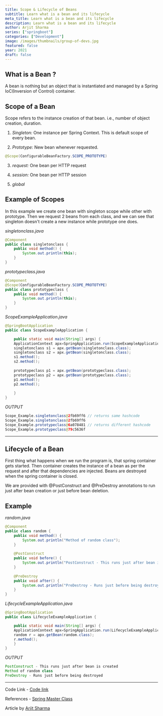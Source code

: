 ```yaml
---
title: Scope & Lifecycle of Beans 
subtitle: Learn what is a bean and its lifecycle
meta_title: Learn what is a bean and its lifecycle
description: Learn what is a bean and its lifecycle
author: Arjit Sharma
series: ["springboot"]
categories: ["Development"]
image: /images/thumbnails/group-of-devs.jpg
featured: false
year: 2021
draft: false
---
```


## What is a Bean ?
A bean is nothing but an object that is instantiated and managed by a Spring IoC(Inversion of Control) container.

## Scope of a Bean
Scope refers to the instance creation of that bean. i.e., number of object creation, duration.

1. _Singleton:_ One instance per Spring Context. This is default scope of every bean.

2. _Prototype:_ New bean whenever requested.
```java
@Scope(ConfigurableBeanFactory.SCOPE_PROTOTYPE)
```

3. _request:_ One bean per HTTP request

4. _session:_ One bean per HTTP session

5. _global_

## Example of Scopes
In this example we create one bean with singleton scope while other with prototype. Then we request 2 beans from each class, and we can see that singleton doesn't create a new instance while prototype one does.

_singletonclass.java_
```java
@Component
public class singletonclass {
	public void method() {
		System.out.println(this);
	}
}
``` 

_prototypeclass.java_
```java
@Component
@Scope(ConfigurableBeanFactory.SCOPE_PROTOTYPE)
public class prototypeclass {
	public void method() {
		System.out.println(this);
	}
}
```

_ScopeExampleApplication.java_
```java
@SpringBootApplication
public class ScopeExampleApplication {

	public static void main(String[] args) {
	ApplicationContext apx=SpringApplication.run(ScopeExampleApplication.class, args);
	singletonclass s1 = apx.getBean(singletonclass.class);
	singletonclass s2 = apx.getBean(singletonclass.class);
	s1.method();
	s2.method();
	
	prototypeclass p1 = apx.getBean(prototypeclass.class);
	prototypeclass p2 = apx.getBean(prototypeclass.class);
	p1.method();
	p2.method();
	
	}
}
``` 

_OUTPUT_
```java
Scope_Example.singletonclass@2fb69ff6 // returns same hashcode
Scope_Example.singletonclass@2fb69ff6
Scope_Example.prototypeclass@6a078481 // returns different hashcode
Scope_Example.prototypeclass@79c5636f
```

---

## Lifecycle of a Bean
First thing what happens when we run the program is, that spring container gets started. Then container creates the instance of a bean as per the request and after that dependencies are injected. Beans are destroyed when the spring container is closed.

We are provided with @PostConstruct and @PreDestroy annotations to run just after bean creation or just before bean deletion. 

## Example 

_random.java_

```java
@Component
public class random {
	public void method() {
		System.out.println("Method of random class");
	}
	
	@PostConstruct
	public void before() {
		System.out.println("PostConstruct - This runs just after bean is created");
	}
	
	@PreDestroy
	public void after() {
		System.out.println("PreDestroy - Runs just before being destroyed");
	}
}
```

_LifecycleExampleApplication.java_

```java
@SpringBootApplication
public class LifecycleExampleApplication {

	public static void main(String[] args) {
	ApplicationContext apx=SpringApplication.run(LifecycleExampleApplication.class, args);
	random r = apx.getBean(random.class);
	r.method();
	}
}
```

_OUTPUT_
```java
PostConstruct - This runs just after bean is created
Method of random class
PreDestroy - Runs just before being destroyed
```
---
Code Link - [Code link](https://github.com/arjit-32/Training/tree/main/archive/spring-in28min%26rest%26mvc/SpringBasics/DIExample/src/main/java)

References - [Spring Master Class](https://github.com/in28minutes/spring-master-class) 

Article by  [Arjit Sharma](https://www.linkedin.com/in/arjit32/) 
